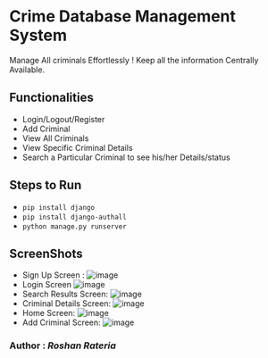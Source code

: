 # Crime Database Management System

Manage All criminals Effortlessly !
Keep all the information Centrally Available.

## Functionalities
- Login/Logout/Register
- Add Criminal
- View All Criminals
- View Specific Criminal Details
- Search a Particular Criminal to see his/her Details/status

## Steps to Run
- `pip install django`
- `pip install django-authall`
- `python manage.py runserver`


## ScreenShots
- Sign Up Screen :
  ![image](https://github.com/user-attachments/assets/84d60c94-eff4-497e-b5ba-bb67051a47ae)
- Login Screen
  ![image](https://github.com/user-attachments/assets/b65e8b6d-1344-4843-b58a-a343edab2372)
- Search Results Screen:
  ![image](https://github.com/user-attachments/assets/b3d76a71-1259-4585-a18b-1eff5f99504b)
- Criminal Details Screen:
  ![image](https://github.com/user-attachments/assets/8d61cb5c-e5f3-41bb-b532-d4ce1ec35d2d)
- Home Screen:
  ![image](https://github.com/user-attachments/assets/7daea62a-24b1-4124-bfe3-89a6badee717)
- Add Criminal Screen:
  ![image](https://github.com/user-attachments/assets/566ecce6-1473-4089-bbcc-413668630896)






### Author : _Roshan Rateria_
